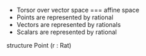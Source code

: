 - Torsor over vector space === affine space
- Points are represented by rational
- Vectors are represented by rationals
- Scalars are represented by rational

structure Point
(r : Rat)

